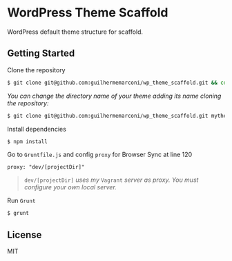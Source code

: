 # WordPress Theme Scaffold

WordPress default theme structure for scaffold.

## Getting Started

Clone the repository

```bash
$ git clone git@github.com:guilhermemarconi/wp_theme_scaffold.git && cd wp_theme_scaffold
```

_You can change the directory name of your theme adding its name cloning the repository:_

```bash
$ git clone git@github.com:guilhermemarconi/wp_theme_scaffold.git mytheme && cd mytheme
```

Install dependencies

```bash
$ npm install
```

Go to `Gruntfile.js` and config `proxy` for Browser Sync at line 120

```
proxy: "dev/[projectDir]"
```

> `dev/[projectDir]` _uses my_ `Vagrant` _server as proxy. You must configure your own local server._

Run `Grunt`

```bash
$ grunt
```

## License

MIT
